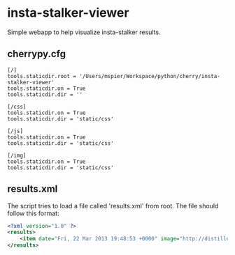 insta-stalker-viewer
==============

Simple webapp to help visualize insta-stalker results.

cherrypy.cfg
------------

```
[/]
tools.staticdir.root = '/Users/mspier/Workspace/python/cherry/insta-stalker-viewer'
tools.staticdir.on = True
tools.staticdir.dir = ''

[/css]
tools.staticdir.on = True
tools.staticdir.dir = 'static/css'

[/js]
tools.staticdir.on = True
tools.staticdir.dir = 'static/css'

[/img]
tools.staticdir.on = True
tools.staticdir.dir = 'static/css'
```

results.xml
-----------
The script tries to load a file called 'results.xml' from root. The file should follow this format:

```xml
<?xml version="1.0" ?>
<results>
	<item date="Fri, 22 Mar 2013 19:48:53 +0000" image="http://distilleryimage10.s3.amazonaws.com/86cab116932911e2986822000aa8062e_6.jpg" link="http://www.spots.io/image/417431496866114098_245549329" user="_miss_kri"/>
</results>
```
